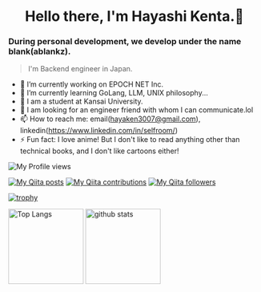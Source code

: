 <h1 style="text-align: center;">
Hello there, I'm Hayashi Kenta.👋
</h1>
<h3>
  During personal development, we develop under the name blank(ablankz).
</h3>

> I'm Backend engineer in Japan.

- 🔭 I’m currently working on EPOCH NET Inc.
- 🌱 I’m currently learning GoLang, LLM, UNIX philosophy...
- 👯 I am a student at Kansai University.
- 🤔 I am looking for an engineer friend with whom I can communicate.lol
- 📫 How to reach me: email(hayaken3007@gmail.com), linkedin(https://www.linkedin.com/in/selfroom/)
- ⚡ Fun fact: I love anime! But I don't like to read anything other than technical books, and I don't like cartoons either!

![My Profile views](https://komarev.com/ghpvc/?username=ablankz)

[![My Qiita posts](https://qiita-badge.apiapi.app/s/ablankz/posts.svg)](http://qiita.com/ablankz)
[![My Qiita contributions](https://qiita-badge.apiapi.app/s/ablankz/contributions.svg)](http://qiita.com/ablankz)
[![My Qiita followers](https://qiita-badge.apiapi.app/s/ablankz/followers.svg)](http://qiita.com/ablank)

[![trophy](https://github-profile-trophy.vercel.app/?username=ablankz&theme=onedark&column=7
)](https://github.com/ryo-ma/github-profile-trophy)

<p align="left"> 
  <img alt="Top Langs" height="150px" src="https://github-readme-stats.vercel.app/api/top-langs/?username=ablankz&layout=compact&show_icons=true&theme=onedark" />
  <img alt="github stats" height="150px" src="https://github-readme-stats.vercel.app/api?username=ablankz&theme=onedark&show_icons=ture" />
</p>


